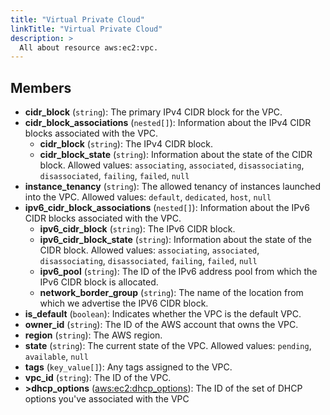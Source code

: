 ```yaml
---
title: "Virtual Private Cloud"
linkTitle: "Virtual Private Cloud"
description: >
  All about resource aws:ec2:vpc.
---
```



## Members
* **cidr_block**
(`string`):
The primary IPv4 CIDR block for the VPC.
* **cidr_block_associations**
(`nested[]`):
Information about the IPv4 CIDR blocks associated with the VPC.
    * **cidr_block**
(`string`):
The IPv4 CIDR block.
    * **cidr_block_state**
(`string`):
Information about the state of the CIDR block.
Allowed values: `associating`, `associated`, `disassociating`, `disassociated`, `failing`, `failed`, `null`
* **instance_tenancy**
(`string`):
The allowed tenancy of instances launched into the VPC.
Allowed values: `default`, `dedicated`, `host`, `null`
* **ipv6_cidr_block_associations**
(`nested[]`):
Information about the IPv6 CIDR blocks associated with the VPC.
    * **ipv6_cidr_block**
(`string`):
The IPv6 CIDR block.
    * **ipv6_cidr_block_state**
(`string`):
Information about the state of the CIDR block.
Allowed values: `associating`, `associated`, `disassociating`, `disassociated`, `failing`, `failed`, `null`
    * **ipv6_pool**
(`string`):
The ID of the IPv6 address pool from which the IPv6 CIDR block is allocated.
    * **network_border_group**
(`string`):
The name of the location from which we advertise the IPV6 CIDR block.
* **is_default**
(`boolean`):
Indicates whether the VPC is the default VPC.
* **owner_id**
(`string`):
The ID of the AWS account that owns the VPC.
* **region**
(`string`):
The AWS region.
* **state**
(`string`):
The current state of the VPC.
Allowed values: `pending`, `available`, `null`
* **tags**
(`key_value[]`):
Any tags assigned to the VPC.
* **vpc_id**
(`string`):
The ID of the VPC.
* **&gt;dhcp_options**
([aws:ec2:dhcp_options](../../aws/ec2/dhcp_options)):
The ID of the set of DHCP options you've associated with the VPC

